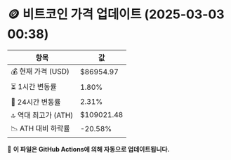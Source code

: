 # 🪙 비트코인 가격 업데이트 (2025-03-03 00:38)

| 항목                | 값 |
|--------------------|----------------|
| 💰 현재 가격 (USD) | $86954.97 |
| ⏳ 1시간 변동률    | 1.80% |
| 📆 24시간 변동률   | 2.31% |
| 🔝 역대 최고가 (ATH) | $109021.48 |
| 📉 ATH 대비 하락률 | -20.58% |

🔄 **이 파일은 GitHub Actions에 의해 자동으로 업데이트됩니다.**
